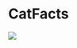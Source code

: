 # CatFacts
![](https://github.com/VictorinaVicka/CatFacts/tree/master/CatFacts/Assets.xcassets/1.imageset)

